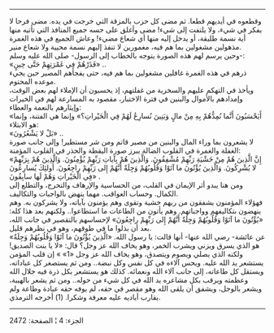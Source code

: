 ------------------------------------------------------------------------

وقطعوه في أيديهم قطعا. ثم مضى كل حزب بالمزقة التي خرجت في يده. مضى فرحا
لا يفكر في شيء، ولا يلتفت إلى شيء! مضى وأغلق على حسه جميع المنافذ التي
تأتيه منها أية نسمة طليقة، أو يدخل إليه منها أي شعاع مضيء! وعاش الجميع
في هذه الغمرة مذهولين مشغولين بما هم فيه، مغمورين لا تنفذ إليهم نسمة
محيية ولا شعاع منير.  
وحين يرسم لهم هذه الصورة يتوجه بالخطاب إلى الرسول- صلى الله عليه
وسلم-:  
«فَذَرْهُمْ فِي غَمْرَتِهِمْ حَتَّى حِينٍ» ..  
ذرهم في هذه الغمرة غافلين مشغولين بما هم فيه، حتى يفجأهم المصير حين يجيء
موعده المحتوم.  
ويأخذ في التهكم عليهم والسخرية من غفلتهم، إذ يحسبون أن الإملاء لهم بعض
الوقت، وإمدادهم بالأموال والبنين في فترة الاختبار، مقصود به المسارعة لهم
في الخيرات وإيثارهم بالنعمة والعطاء:  
«أَيَحْسَبُونَ أَنَّما نُمِدُّهُمْ بِهِ مِنْ مالٍ وَبَنِينَ نُسارِعُ لَهُمْ فِي الْخَيْراتِ؟» وإنما هي
الفتنة، وإنما هو الابتلاء:  
«بَلْ لا يَشْعُرُونَ» ..  
لا يشعرون بما وراء المال والبنين من مصير قاتم ومن شر مستطير! وإلى جانب
صورة الغفلة والغمرة في القلوب الضالة يبرز صورة اليقظة والحذر في القلوب
المؤمنة:  
«إِنَّ الَّذِينَ هُمْ مِنْ خَشْيَةِ رَبِّهِمْ مُشْفِقُونَ. وَالَّذِينَ هُمْ بِآياتِ رَبِّهِمْ يُؤْمِنُونَ. وَالَّذِينَ هُمْ
بِرَبِّهِمْ لا يُشْرِكُونَ. وَالَّذِينَ يُؤْتُونَ ما آتَوْا وَقُلُوبُهُمْ وَجِلَةٌ أَنَّهُمْ إِلى رَبِّهِمْ راجِعُونَ.
أُولئِكَ يُسارِعُونَ فِي الْخَيْراتِ وَهُمْ لَها سابِقُونَ» .  
ومن هنا يبدو أثر الإيمان في القلب، من الحساسية والإرهاف والتحرج، والتطلع
إلى الكمال. وحساب العواقب. مهما ينهض بالواجبات والتكاليف.  
فهؤلاء المؤمنون يشفقون من ربهم خشية وتقوى وهم يؤمنون بآياته، ولا يشركون
به. وهم ينهضون بتكاليفهم وواجباتهم. وهم يأتون من الطاعات ما استطاعوا..
ولكنهم بعد هذا كله: «يُؤْتُونَ ما آتَوْا وَقُلُوبُهُمْ وَجِلَةٌ أَنَّهُمْ إِلى رَبِّهِمْ راجِعُونَ»
لإحساسهم بالتقصير في جانب الله، بعد أن بذلوا ما في طوقهم، وهو في نظرهم
قليل.  
عن عائشة- رضي الله عنها- أنها قالت: يا رسول الله. «الَّذِينَ يُؤْتُونَ ما آتَوْا
وَقُلُوبُهُمْ وَجِلَةٌ» هو الذي يسرق ويزني ويشرب الخمر، وهو يخاف الله عز وجل؟ قال:
«لا يا بنت الصديق! ولكنه الذي يصلي ويصوم ويتصدق، وهو يخاف الله عز وجل
«1» » إن قلب المؤمن يستشعر يد الله عليه. ويحس آلاءه في كل نفس وكل نبضة..
ومن ثم يستصغر كل عباداته، ويستقل كل طاعاته، إلى جانب آلاء الله ونعمائه.
كذلك هو يستشعر بكل ذرة فيه جلال الله وعظمته ويرقب بكل مشاعره يد الله في
كل شيء من حوله.. ومن ثم يشعر بالهيبة، ويشعر بالوجل، ويشفق أن يلقى الله
وهو مقصر في حقه، لم يوفه حقه عبادة وطاعة ولم يقارب أياديه عليه معرفة
وشكرا. (1) أخرجه الترمذي.

------------------------------------------------------------------------

الجزء: 4 ¦ الصفحة: 2472
